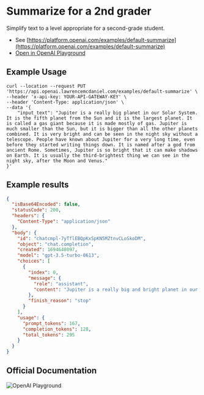 # Summarize for a 2nd grader

Simplify text to a level appropriate for a second-grade student.

- See [https://platform.openai.com/examples/default-summarize](https://platform.openai.com/examples/default-summarize)
- [Open in OpenAI Playground](https://platform.openai.com/playground/p/default-summarize)

## Example Usage

```console
curl --location --request PUT 'https://api.openai.lawrencemcdaniel.com/examples/default-summarize' \
--header 'x-api-key: YOUR-API-GATEWAY-KEY' \
--header 'Content-Type: application/json' \
--data '{
    "input_text": "Jupiter is a really big planet in our Solar System. It is the fifth planet from the Sun and it is the largest planet. It is called a gas giant because it is made mostly of gas. Jupiter is much smaller than the Sun, but it is bigger than all the other planets combined. It is very bright and can be seen in the night sky without a telescope. People have known about Jupiter for a very long time, even before they started writing things down. It is named after a god from ancient Rome. Sometimes, Jupiter is so bright that it can make shadows on Earth. It is usually the third-brightest thing we can see in the night sky, after the Moon and Venus."
}'
```

## Example results

```json
{
  "isBase64Encoded": false,
  "statusCode": 200,
  "headers": {
    "Content-Type": "application/json"
  },
  "body": {
    "id": "chatcmpl-7yTflEBQpKxSpKN5MZtnvCLoSkoDM",
    "object": "chat.completion",
    "created": 1694648097,
    "model": "gpt-3.5-turbo-0613",
    "choices": [
      {
        "index": 0,
        "message": {
          "role": "assistant",
          "content": "Jupiter is a really big and bright planet in our Solar System. It is the fifth planet from the Sun and it is the largest planet. It is called a gas giant because it is made mostly of gas. Even though it is smaller than the Sun, it is bigger than all the other planets put together. People have known about Jupiter for a very long time, even before they started writing things down. It is named after a god from ancient Rome. Jupiter is so bright that it can sometimes make shadows on Earth. It is usually the third-brightest thing we can see in the night sky, after the Moon and Venus."
        },
        "finish_reason": "stop"
      }
    ],
    "usage": {
      "prompt_tokens": 167,
      "completion_tokens": 128,
      "total_tokens": 295
    }
  }
}
```

## Official Documentation

![OpenAI Playground](https://raw.githubusercontent.com/FullStackWithLawrence/aws-openai/main/doc/img/examples/example-02-summarize.png "OpenAI Playground")
